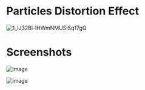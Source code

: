 # Particles Distortion Effect

![1_lJ32Bl-lHWmNMUSiSq17gQ](https://user-images.githubusercontent.com/72864817/171863780-16f7afb7-32a5-4547-a427-23c8a8ed0524.png)

# Screenshots

![image](https://user-images.githubusercontent.com/72864817/172341288-ca388c63-98d6-4347-95d9-5f3cbeb14e7a.png)

![image](https://user-images.githubusercontent.com/72864817/172341457-5d4c2134-79e2-4c03-a58f-aa8539b9e44d.png)


